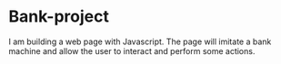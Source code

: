 # Bank-project
I am building a web page with Javascript. The page will imitate a bank machine and allow the user to interact and perform some actions.
